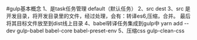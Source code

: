 #gulp基本概念
1、是task任务管理 default（默认任务）
2、src dest
3、src 是开发目录，将开发目录里的文件，经过处理，会有：转译es6,压缩，合并。
最后将其目标文件放至到dist线上目录
4、babel转译任务集成到gulp中
yarn add --dev gulp-babel babel-core babel-preset-env
5、压缩css gulp-clean-css
